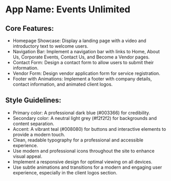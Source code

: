 # **App Name**: Events Unlimited

## Core Features:

- Homepage Showcase: Display a landing page with a video and introductory text to welcome users.
- Navigation Bar: Implement a navigation bar with links to Home, About Us, Corporate Events, Contact Us, and Become a Vendor pages.
- Contact Form: Design a contact form to allow users to submit their information.
- Vendor Form: Design vendor application form for service registration.
- Footer with Animations: Implement a footer with company details, contact information, and animated client logos.

## Style Guidelines:

- Primary color: A professional dark blue (#003366) for credibility.
- Secondary color: A neutral light grey (#f2f2f2) for backgrounds and content separation.
- Accent: A vibrant teal (#008080) for buttons and interactive elements to provide a modern touch.
- Clean, readable typography for a professional and accessible experience.
- Use modern and professional icons throughout the site to enhance visual appeal.
- Implement a responsive design for optimal viewing on all devices.
- Use subtle animations and transitions for a modern and engaging user experience, especially in the client logos section.
